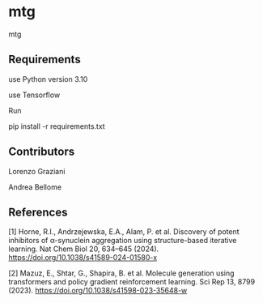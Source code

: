 # mtg
mtg

## Requirements
use Python version 3.10

use Tensorflow

Run

pip install -r requirements.txt

## Contributors
Lorenzo Graziani

Andrea Bellome

## References

<a id="1">[1]</a> 
Horne, R.I., Andrzejewska, E.A., Alam, P. et al. Discovery of potent inhibitors of α-synuclein aggregation using structure-based iterative learning. Nat Chem Biol 20, 634–645 (2024). https://doi.org/10.1038/s41589-024-01580-x

<a id="2">[2]</a> 
Mazuz, E., Shtar, G., Shapira, B. et al. Molecule generation using transformers and policy gradient reinforcement learning. Sci Rep 13, 8799 (2023). https://doi.org/10.1038/s41598-023-35648-w
